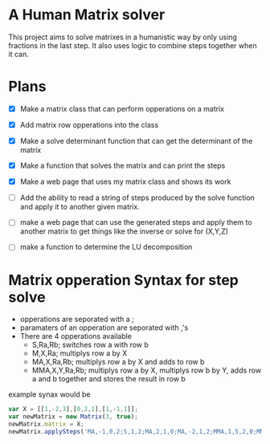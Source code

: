 # A Human Matrix solver
This project aims to solve matrixes in a humanistic way by only using fractions in the last step.
It also uses logic to combine steps together when it can.

# Plans
- [X] Make a matrix class that can perform opperations on a matrix
- [X] Add matrix row opperations into the class
- [X] Make a solve determinant function that can get the determinant of the matrix
- [X] Make a function that solves the matrix and can print the steps
- [X] Make a web page that uses my matrix class and shows its work
- [ ] Add the ability to read a string of steps produced by the solve function and apply it to another given matrix.
- [ ] make a web page that can use the generated steps and apply them to another matrix to get things like the inverse or solve for (X,Y,Z)
- [ ] make a function to determine the LU decomposition


# Matrix opperation Syntax for step solve
- opperations are seporated with a ;
- paramaters of an opperation are seporated with ,'s
- There are 4 opperations available
    - S,Ra,Rb; switches row a with row b
    - M,X,Ra; multiplys row a by X
    - MA,X,Ra,Rb; multiplys row a by X and adds to row b
    - MMA,X,Y,Ra,Rb; multiplys row a by X, multiplys row b by Y, adds row a and b together and stores the result in row b

example synax would be
```JavaScript
var X = [[1,-2,3],[0,2,1],[1,-1,1]];
var newMatrix = new Matrix(3, true);
newMatrix.matrix = X;
newMatrix.applySteps('MA,-1,0,2;S,1,2;MA,2,1,0;MA,-2,1,2;MMA,1,5,2,0;MMA,2,5,2,1;M,0.2,0;M,0.2,1;M,0.2,2;');
```